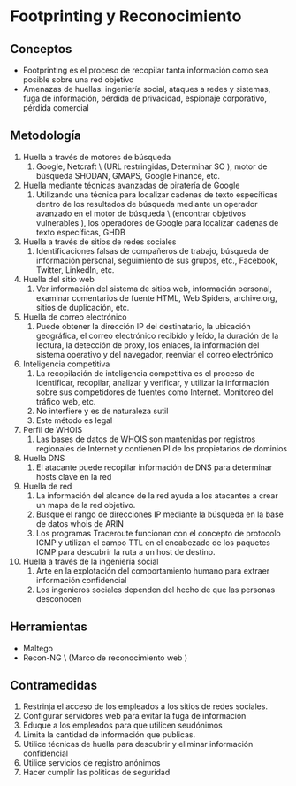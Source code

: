 # Footprinting y Reconocimiento

## Conceptos

* Footprinting es el proceso de recopilar tanta información como sea posible sobre una red objetivo
* Amenazas de huellas: ingeniería social, ataques a redes y sistemas, fuga de información, pérdida de privacidad, espionaje corporativo, pérdida comercial

## Metodología

1. Huella a través de motores de búsqueda
   1. Google, Netcraft \ (URL restringidas, Determinar SO \), motor de búsqueda SHODAN, GMAPS, Google Finance, etc.
2. Huella mediante técnicas avanzadas de piratería de Google
   1. Utilizando una técnica para localizar cadenas de texto específicas dentro de los resultados de búsqueda mediante un operador avanzado en el motor de búsqueda \ (encontrar objetivos vulnerables \), los operadores de Google para localizar cadenas de texto específicas, GHDB
3. Huella a través de sitios de redes sociales
   1. Identificaciones falsas de compañeros de trabajo, búsqueda de información personal, seguimiento de sus grupos, etc., Facebook, Twitter, LinkedIn, etc.
4. Huella del sitio web
   1. Ver información del sistema de sitios web, información personal, examinar comentarios de fuente HTML, Web Spiders, archive.org, sitios de duplicación, etc.
5. Huella de correo electrónico
   1. Puede obtener la dirección IP del destinatario, la ubicación geográfica, el correo electrónico recibido y leído, la duración de la lectura, la detección de proxy, los enlaces, la información del sistema operativo y del navegador, reenviar el correo electrónico
6. Inteligencia competitiva
   1. La recopilación de inteligencia competitiva es el proceso de identificar, recopilar, analizar y verificar, y utilizar la información sobre sus competidores de fuentes como Internet. Monitoreo del tráfico web, etc.
   2. No interfiere y es de naturaleza sutil
   3. Este método es legal
7. Perfil de WHOIS
   1. Las bases de datos de WHOIS son mantenidas por registros regionales de Internet y contienen PI de los propietarios de dominios
8. Huella DNS
   1. El atacante puede recopilar información de DNS para determinar hosts clave en la red
9. Huella de red
   1. La información del alcance de la red ayuda a los atacantes a crear un mapa de la red objetivo.
   2. Busque el rango de direcciones IP mediante la búsqueda en la base de datos whois de ARIN
   3. Los programas Traceroute funcionan con el concepto de protocolo ICMP y utilizan el campo TTL en el encabezado de los paquetes ICMP para descubrir la ruta a un host de destino.
10. Huella a través de la ingeniería social
    1. Arte en la explotación del comportamiento humano para extraer información confidencial
    2. Los ingenieros sociales dependen del hecho de que las personas desconocen

## Herramientas

* Maltego
* Recon-NG \ (Marco de reconocimiento web \)

## Contramedidas

1. Restrinja el acceso de los empleados a los sitios de redes sociales.
2. Configurar servidores web para evitar la fuga de información
3. Eduque a los empleados para que utilicen seudónimos
4. Limita la cantidad de información que publicas.
5. Utilice técnicas de huella para descubrir y eliminar información confidencial
6. Utilice servicios de registro anónimos
7. Hacer cumplir las políticas de seguridad



